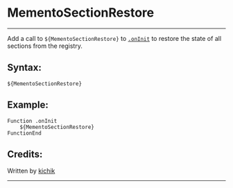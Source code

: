 # MementoSectionRestore

---

Add a call to `${MementoSectionRestore}` to [`.onInit`][1] to restore the state of all sections from the registry.

## Syntax:

    ${MementoSectionRestore}

## Example:

	Function .onInit
		${MementoSectionRestore}
	FunctionEnd

## Credits:

Written by [kichik][2]

---

[1]: ../../Callbacks/onInit.markdown
[2]: http://nsis.sourceforge.net/User:Kichik